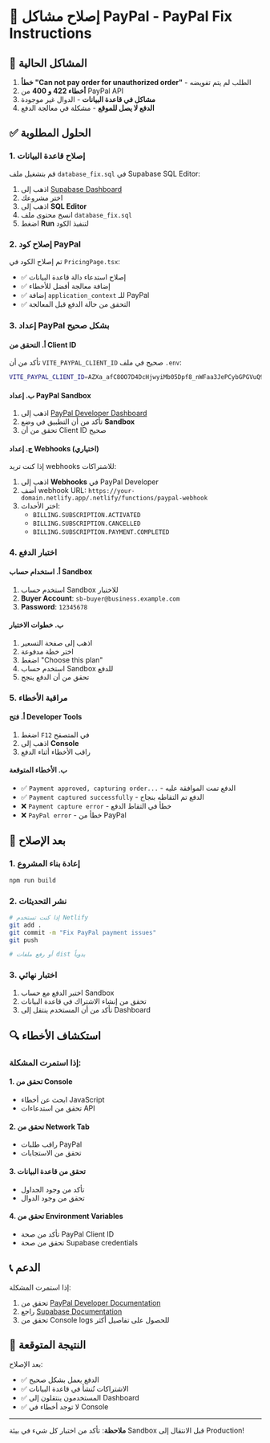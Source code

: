 # 🔧 إصلاح مشاكل PayPal - PayPal Fix Instructions

## 🚨 المشاكل الحالية
1. **خطأ "Can not pay order for unauthorized order"** - الطلب لم يتم تفويضه
2. **أخطاء 422 و 400** من PayPal API
3. **مشاكل في قاعدة البيانات** - الدوال غير موجودة
4. **الدفع لا يصل للموقع** - مشكلة في معالجة الدفع

## ✅ الحلول المطلوبة

### 1. إصلاح قاعدة البيانات
قم بتشغيل ملف `database_fix.sql` في Supabase SQL Editor:

1. اذهب إلى [Supabase Dashboard](https://app.supabase.com)
2. اختر مشروعك
3. اذهب إلى **SQL Editor**
4. انسخ محتوى ملف `database_fix.sql`
5. اضغط **Run** لتنفيذ الكود

### 2. إصلاح كود PayPal
تم إصلاح الكود في `PricingPage.tsx`:
- ✅ إصلاح استدعاء دالة قاعدة البيانات
- ✅ إضافة معالجة أفضل للأخطاء
- ✅ إضافة `application_context` للـ PayPal
- ✅ التحقق من حالة الدفع قبل المعالجة

### 3. إعداد PayPal بشكل صحيح

#### أ. التحقق من Client ID
تأكد من أن `VITE_PAYPAL_CLIENT_ID` صحيح في ملف `.env`:
```bash
VITE_PAYPAL_CLIENT_ID=AZXa_afC8OO7D4DcHjwyiMb05Dpf8_nWFaa3JePCybGPGVuQ9hJVmgyP0FSfxxpSYpykbvJHV6uW-ymG
```

#### ب. إعداد PayPal Sandbox
1. اذهب إلى [PayPal Developer Dashboard](https://developer.paypal.com)
2. تأكد من أن التطبيق في وضع **Sandbox**
3. تحقق من أن Client ID صحيح

#### ج. إعداد Webhooks (اختياري)
إذا كنت تريد webhooks للاشتراكات:
1. اذهب إلى **Webhooks** في PayPal Developer
2. أضف webhook URL: `https://your-domain.netlify.app/.netlify/functions/paypal-webhook`
3. اختر الأحداث:
   - `BILLING.SUBSCRIPTION.ACTIVATED`
   - `BILLING.SUBSCRIPTION.CANCELLED`
   - `BILLING.SUBSCRIPTION.PAYMENT.COMPLETED`

### 4. اختبار الدفع

#### أ. استخدام حساب Sandbox
1. استخدم حساب Sandbox للاختبار
2. **Buyer Account**: `sb-buyer@business.example.com`
3. **Password**: `12345678`

#### ب. خطوات الاختبار
1. اذهب إلى صفحة التسعير
2. اختر خطة مدفوعة
3. اضغط "Choose this plan"
4. استخدم حساب Sandbox للدفع
5. تحقق من أن الدفع ينجح

### 5. مراقبة الأخطاء

#### أ. فتح Developer Tools
1. اضغط `F12` في المتصفح
2. اذهب إلى **Console**
3. راقب الأخطاء أثناء الدفع

#### ب. الأخطاء المتوقعة
- ✅ `Payment approved, capturing order...` - الدفع تمت الموافقة عليه
- ✅ `Payment captured successfully` - الدفع تم التقاطه بنجاح
- ❌ `Payment capture error` - خطأ في التقاط الدفع
- ❌ `PayPal error` - خطأ من PayPal

## 🚀 بعد الإصلاح

### 1. إعادة بناء المشروع
```bash
npm run build
```

### 2. نشر التحديثات
```bash
# إذا كنت تستخدم Netlify
git add .
git commit -m "Fix PayPal payment issues"
git push

# أو رفع ملفات dist يدوياً
```

### 3. اختبار نهائي
1. اختبر الدفع مع حساب Sandbox
2. تحقق من إنشاء الاشتراك في قاعدة البيانات
3. تأكد من أن المستخدم ينتقل إلى Dashboard

## 🔍 استكشاف الأخطاء

### إذا استمرت المشكلة:

#### 1. تحقق من Console
- ابحث عن أخطاء JavaScript
- تحقق من استدعاءات API

#### 2. تحقق من Network Tab
- راقب طلبات PayPal
- تحقق من الاستجابات

#### 3. تحقق من قاعدة البيانات
- تأكد من وجود الجداول
- تحقق من وجود الدوال

#### 4. تحقق من Environment Variables
- تأكد من صحة PayPal Client ID
- تحقق من صحة Supabase credentials

## 📞 الدعم

إذا استمرت المشكلة:
1. تحقق من [PayPal Developer Documentation](https://developer.paypal.com/docs/)
2. راجع [Supabase Documentation](https://supabase.com/docs)
3. تحقق من Console logs للحصول على تفاصيل أكثر

## 🎯 النتيجة المتوقعة

بعد الإصلاح:
- ✅ الدفع يعمل بشكل صحيح
- ✅ الاشتراكات تُنشأ في قاعدة البيانات
- ✅ المستخدمون ينتقلون إلى Dashboard
- ✅ لا توجد أخطاء في Console

---

**ملاحظة**: تأكد من اختبار كل شيء في بيئة Sandbox قبل الانتقال إلى Production!
